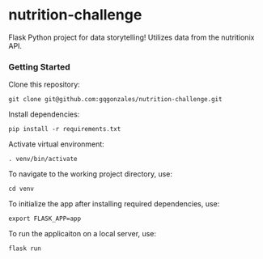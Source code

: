 # nutrition-challenge

Flask Python project for data storytelling! Utilizes data from the nutritionix API.

### Getting Started

Clone this repository:

```
git clone git@github.com:gqgonzales/nutrition-challenge.git
```

Install dependencies:

```
pip install -r requirements.txt
```

Activate virtual environment:

```
. venv/bin/activate
```

To navigate to the working project directory, use:

```
cd venv
```

To initialize the app after installing required dependencies, use:

```
export FLASK_APP=app
```

To run the applicaiton on a local server, use:

```
flask run
```
